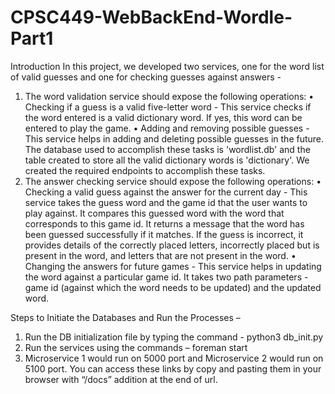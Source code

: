 # CPSC449-WebBackEnd-Wordle-Part1

Introduction
In this project, we developed two services, one for the word list of valid guesses and one for checking guesses against answers - 
1. The word validation service should expose the following operations:
•	Checking if a guess is a valid five-letter word - This service checks if the word entered is a valid dictionary word. If yes, this word can be entered to play the game. 
•	Adding and removing possible guesses - This service helps in adding and deleting possible guesses in the future.
The database used to accomplish these tasks is 'wordlist.db' and the table created to store all the valid dictionary words is 'dictionary'. We created the required endpoints to accomplish these tasks.
2. The answer checking service should expose the following operations:
•	Checking a valid guess against the answer for the current day - This service takes the guess word and the game id that the user wants to play against. It compares this guessed word with the word that corresponds to this game id. It returns a message that the word has been guessed successfully if it matches. If the guess is incorrect, it provides details of the correctly placed letters, incorrectly placed but is present in the word, and letters that are not present in the word. 
•	Changing the answers for future games - This service helps in updating the word against a particular game id. It takes two path parameters - game id (against which the word needs to be updated) and the updated word.

Steps to Initiate the Databases and Run the Processes – 
1. Run the DB initialization file by typing the command -  python3 db_init.py
2. Run the services using the commands – foreman start
3. Microservice 1 would run on 5000 port and Microservice 2 would run on 5100 port. You can access these links by copy and pasting them in your browser with “/docs” addition at the end of url.
